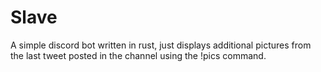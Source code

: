 # Slave

A simple discord bot written in rust, just displays additional pictures from the last tweet posted in the channel using the !pics command.
